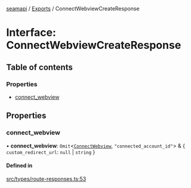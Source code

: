 [seamapi](../README.md) / [Exports](../modules.md) / ConnectWebviewCreateResponse

# Interface: ConnectWebviewCreateResponse

## Table of contents

### Properties

- [connect\_webview](ConnectWebviewCreateResponse.md#connect_webview)

## Properties

### connect\_webview

• **connect\_webview**: `Omit`<[`ConnectWebview`](ConnectWebview.md), ``"connected_account_id"``\> & { `custom_redirect_url`: ``null`` \| `string`  }

#### Defined in

[src/types/route-responses.ts:53](https://github.com/seamapi/seamapi-javascript/blob/main/src/types/route-responses.ts#L53)
